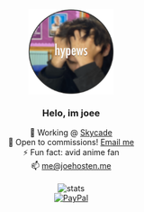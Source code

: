 <div align="center">
  <img src="hypews.png" align="center" style="width: 30%" />

  

### <div align="center">Helo, im joee</div>  
  

🔭 Working @ [Skycade](https://skycade.net)<br>
🧾 Open to commissions! [Email me](mailto:me@joehosten.me)  <br>
⚡ Fun fact: avid anime fan<br>
📫 me@joehosten.me<br><br>
  ![stats](https://github-readme-stats.vercel.app/api?username=hypewsthedev&show_icons=true&theme=dracula)<br>
  [![PayPal](https://img.shields.io/badge/PayPal-00457C?style=for-the-badge&logo=paypal&logoColor=white)](https://paypal.me/joehypews)


</div>
